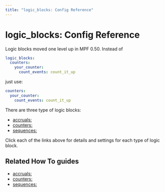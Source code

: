 ```yaml
---
title: "logic_blocks: Config Reference"
---
```


# logic_blocks: Config Reference

Logic blocks moved one level up in MPF 0.50. Instead of

``` yaml
logic_blocks:
  counters:
    your_counter:
      count_events: count_it_up
```

just use:

``` yaml
counters:
  your_counter:
    count_events: count_it_up
```

There are three type of logic blocks:

* [accruals:](accruals.md)
* [counters:](counters.md)
* [sequences:](sequences.md)

Click each of the links above for details and settings for each type of logic block.

## Related How To guides

* [accruals:](../game_logic/logic_blocks/accruals.md)
* [counters:](../game_logic/logic_blocks/counters.md)
* [sequences:](../game_logic/logic_blocks/sequences.md)
